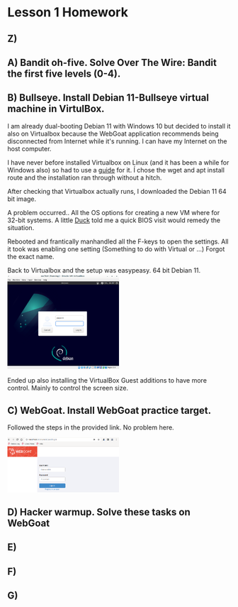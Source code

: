 <h1>Lesson 1 Homework</h1>
  
<h2>Z)</h2>  
<h2>A) Bandit oh-five. Solve Over The Wire: Bandit the first five levels (0-4).</h2>
<h2>B) Bullseye. Install Debian 11-Bullseye virtual machine in VirtulBox.</h2>  

I am already dual-booting Debian 11 with Windows 10 but decided to install it also on Virtualbox because the WebGoat application recommends being disconnected from Internet while it's running. I can have my Internet on the host computer.  

I have never before installed Virtualbox on Linux (and it has been a while for Windows also) so had to use a [guide](https://linoxide.com/how-to-install-virtualbox-on-debian-11/) for it. Í chose the wget and apt install route and the installation ran through without a hitch.  

After checking that Virtualbox actually runs, I downloaded the Debian 11 64 bit image.  

A problem occurred.. All the OS options for creating a new VM where for 32-bit systems. A little [Duck](https://duckduckgo.com) told me a quick BIOS visit would remedy the situation.  

Rebooted and frantically manhandled all the F-keys to open the settings. All it took was enabling one setting (Something to do with Virtual or ...) Forgot the exact name.  

Back to Virtualbox and the setup was easypeasy. 64 bit Debian 11.  
<img src="Pictures/debian11Login.png" alt="Debian 11 Login Screen" width="50%" length="50%">

Ended up also installing the VirtualBox Guest additions to have more control. Mainly to control the screen size.

<h2>C) WebGoat. Install WebGoat practice target.</h2>

Followed the steps in the provided link. No problem here.  

<img src="Pictures/webGoatLogin.png" alt="WebGoat login screen" width="50%" length="50%">
<h2>D) Hacker warmup. Solve these tasks on WebGoat</h2>
<h2>E)</h2>  
<h2>F)</h2>  
<h2>G)</h2>  